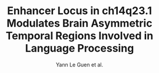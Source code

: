---
cat: gaia
subcat: brainomics
bestof: false
author: Yann Le Guen et al.
title: Enhancer Locus in ch14q23.1 Modulates Brain Asymmetric Temporal Regions Involved in Language Processing
journal: Cerebral Cortex
year: 2020
type: article
url: https -//doi.org/10.1093/cercor/bhaa112
doi: 10.1093/cercor/bhaa112
---